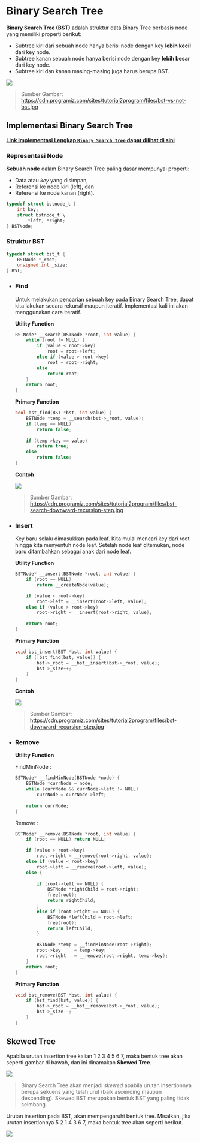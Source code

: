 # Binary Search Tree

**Binary Search Tree (BST)** adalah struktur data Binary Tree berbasis node yang memiliki properti berikut:

- Subtree kiri dari sebuah node hanya berisi node dengan key **lebih kecil** dari key node.
- Subtree kanan sebuah node hanya berisi node dengan key **lebih besar** dari key node.
- Subtree kiri dan kanan masing-masing juga harus berupa BST.

![](img/bst-vs-not-bst.jpg)

> Sumber Gambar: https://cdn.programiz.com/sites/tutorial2program/files/bst-vs-not-bst.jpg

## Implementasi Binary Search Tree

[**Link Implementasi Lengkap `Binary Search Tree` dapat dilihat di sini**](https://github.com/AlproITS/StrukturData/)

### Representasi Node

**Sebuah node** dalam Binary Search Tree paling dasar mempunyai properti:

- Data atau _key_ yang disimpan,
- Referensi ke node kiri (left), dan
- Referensi ke node kanan (right).

```c
typedef struct bstnode_t {
    int key;
    struct bstnode_t \
        *left, *right;
} BSTNode;
```

### Struktur BST

```c
typedef struct bst_t {
    BSTNode *_root;
    unsigned int _size;
} BST;
```

- ### Find

    Untuk melakukan pencarian sebuah key pada Binary Search Tree, dapat kita lakukan secara rekursif maupun iteratif. Implementasi kali ini akan menggunakan cara iteratif.

    **Utility Function**
    ```c
    BSTNode* __search(BSTNode *root, int value) {
        while (root != NULL) {
            if (value < root->key)
                root = root->left;
            else if (value > root->key)
                root = root->right;
            else
                return root;
        }
        return root;
    }
    ```

    **Primary Function**
    ```c
    bool bst_find(BST *bst, int value) {
        BSTNode *temp = __search(bst->_root, value);
        if (temp == NULL)
            return false;
        
        if (temp->key == value)
            return true;
        else
            return false;
    }
    ```
    **Contoh**

    ![](img/bst-search.jpg)
    > Sumber Gambar: https://cdn.programiz.com/sites/tutorial2program/files/bst-search-downward-recursion-step.jpg

- ### Insert

    Key baru selalu dimasukkan pada leaf. Kita mulai mencari key dari root hingga kita menyentuh node leaf. Setelah node leaf ditemukan, node baru ditambahkan sebagai anak dari node leaf.

    **Utility Function**
    ```c
    BSTNode* __insert(BSTNode *root, int value) {
        if (root == NULL) 
            return __createNode(value);

        if (value < root->key)
            root->left = __insert(root->left, value);
        else if (value > root->key)
            root->right = __insert(root->right, value);
        
        return root;
    }
    ```

    **Primary Function**
    ```c
    void bst_insert(BST *bst, int value) {
        if (!bst_find(bst, value)) {
            bst->_root = __bst__insert(bst->_root, value);
            bst->_size++;
        }
    }
    ```
    **Contoh**

    ![](img/bst-insert.jpg)
    > Sumber Gambar: https://cdn.programiz.com/sites/tutorial2program/files/bst-downward-recursion-step.jpg

- ### Remove

    **Utility Function**

    FindMinNode :

    ```c
    BSTNode* __findMinNode(BSTNode *node) {
        BSTNode *currNode = node;
        while (currNode && currNode->left != NULL)
            currNode = currNode->left;
        
        return currNode;
    }
    ```

    Remove :

    ```c
    BSTNode* __remove(BSTNode *root, int value) {
        if (root == NULL) return NULL;

        if (value > root->key) 
            root->right = __remove(root->right, value);
        else if (value < root->key) 
            root->left = __remove(root->left, value);
        else {
            
            if (root->left == NULL) {
                BSTNode *rightChild = root->right;
                free(root);
                return rightChild;
            }
            else if (root->right == NULL) {
                BSTNode *leftChild = root->left;
                free(root);
                return leftChild;
            }

            BSTNode *temp = __findMinNode(root->right);
            root->key     = temp->key;
            root->right   = __remove(root->right, temp->key);
        }
        return root;
    }
    ```

    **Primary Function**

    ```c
    void bst_remove(BST *bst, int value) {
        if (bst_find(bst, value)) {
            bst->_root = __bst__remove(bst->_root, value);
            bst->_size--;
        }
    }
    ```

## Skewed Tree

Apabila urutan insertion tree kalian 1 2 3 4 5 6 7, maka bentuk tree akan seperti gambar di bawah, dan ini dinamakan **Skewed Tree**.

![](img/m2-1.png)

> Binary Search Tree akan menjadi _skewed_ apabila urutan insertionnya berupa sekuens yang telah urut (baik ascending maupun descending). Skewed BST merupakan bentuk BST yang paling tidak seimbang.

Urutan insertion pada BST, akan mempengaruhi bentuk tree. Misalkan, jika urutan insertionnya 5 2 1 4 3 6 7, maka bentuk tree akan seperti berikut.

![](img/m2-2.png)



